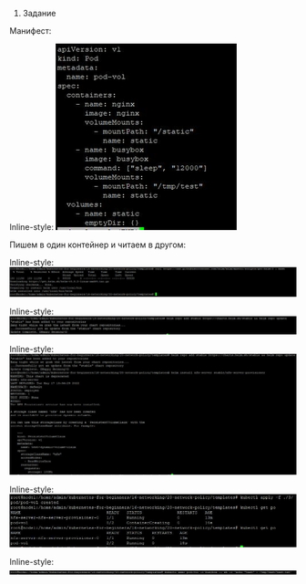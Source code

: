 1. Задание 

Манифест: 

Inline-style: 
![alt text](https://github.com/Andrey-netology/13.2/blob/main/pod.JPG "Logo Title Text 1")

Пишем в один контейнер и читаем в другом: 

Inline-style: 
![alt text](https://github.com/Andrey-netology/13.2/blob/main/1.JPG "Logo Title Text 1")

Inline-style: 
![alt text](https://github.com/Andrey-netology/13.2/blob/main/2.JPG "Logo Title Text 1")

Inline-style: 
![alt text](https://github.com/Andrey-netology/13.2/blob/main/3.JPG "Logo Title Text 1")

Inline-style: 
![alt text](https://github.com/Andrey-netology/13.2/blob/main/4.JPG "Logo Title Text 1")

Inline-style: 
![alt text](https://github.com/Andrey-netology/13.2/blob/main/5.JPG "Logo Title Text 1")
